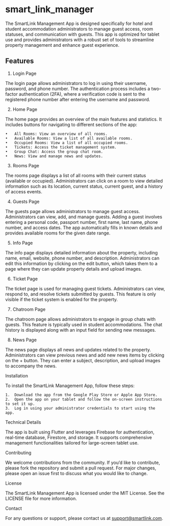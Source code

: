 # smart_link_manager

The SmartLink Management App is designed specifically for hotel and student accommodation administrators to manage guest access, room statuses, and communication with guests. This app is optimized for tablet use and provides administrators with a robust set of tools to streamline property management and enhance guest experience.

## Features

1. Login Page

The login page allows administrators to log in using their username, password, and phone number. The authentication process includes a two-factor authentication (2FA), where a verification code is sent to the registered phone number after entering the username and password.

2. Home Page

The home page provides an overview of the main features and statistics. It includes buttons for navigating to different sections of the app:

	•	All Rooms: View an overview of all rooms.
	•	Available Rooms: View a list of all available rooms.
	•	Occupied Rooms: View a list of all occupied rooms.
	•	Tickets: Access the ticket management system.
	•	Group Chat: Access the group chat room.
	•	News: View and manage news and updates.

3. Rooms Page

The rooms page displays a list of all rooms with their current status (available or occupied). Administrators can click on a room to view detailed information such as its location, current status, current guest, and a history of access events.

4. Guests Page

The guests page allows administrators to manage guest access. Administrators can view, add, and manage guests. Adding a guest involves entering a personal code, passport number, first name, last name, phone number, and access dates. The app automatically fills in known details and provides available rooms for the given date range.

5. Info Page

The info page displays detailed information about the property, including name, email, website, phone number, and description. Administrators can edit this information by clicking on the edit button, which takes them to a page where they can update property details and upload images.

6. Ticket Page

The ticket page is used for managing guest tickets. Administrators can view, respond to, and resolve tickets submitted by guests. This feature is only visible if the ticket system is enabled for the property.

7. Chatroom Page

The chatroom page allows administrators to engage in group chats with guests. This feature is typically used in student accommodations. The chat history is displayed along with an input field for sending new messages.

8. News Page

The news page displays all news and updates related to the property. Administrators can view previous news and add new news items by clicking on the + button. They can enter a subject, description, and upload images to accompany the news.

Installation

To install the SmartLink Management App, follow these steps:

	1.	Download the app from the Google Play Store or Apple App Store.
	2.	Open the app on your tablet and follow the on-screen instructions to set it up.
	3.	Log in using your administrator credentials to start using the app.

Technical Details

The app is built using Flutter and leverages Firebase for authentication, real-time database, Firestore, and storage. It supports comprehensive management functionalities tailored for large-screen tablet use.

Contributing

We welcome contributions from the community. If you’d like to contribute, please fork the repository and submit a pull request. For major changes, please open an issue first to discuss what you would like to change.

License

The SmartLink Management App is licensed under the MIT License. See the LICENSE file for more information.

Contact

For any questions or support, please contact us at support@smartlink.com.
